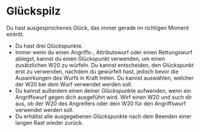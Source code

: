 # Glückspilz

Du hast ausgesprochenes Glück, das immer gerade im richtigen Moment eintritt.

- Du hast drei Glückspunkte.
- Immer wenn du einen Angriffs-, Attributswurf oder einen Rettungswurf ablegst, kannst du einen Glückspunkt verwenden, um einen zusätzlichen W20 zu würfeln. Du kannst entscheiden, den Glückspunkt erst zu verwenden, nachdem du gewürfelt hast, jedoch bevor die Auswirkungen des Wurfs in Kraft treten. Du kannst auswählen, welcher der W20 bei dem Wurf verwendet werden soll.
- Du kannst außerdem einen deiner Glückspunkte aufwenden, wenn ein Angriffswurf gegen dich ausgeführt wird. Wirf einen W20 und such dir aus, ob der W20 des Angreifers oder dein W20 für den Angriffswurf verwendet werden soll.
- Du erhältst alle ausgegebenen Glückspunkte nach dem Beenden einer langen Rast wieder zurück.